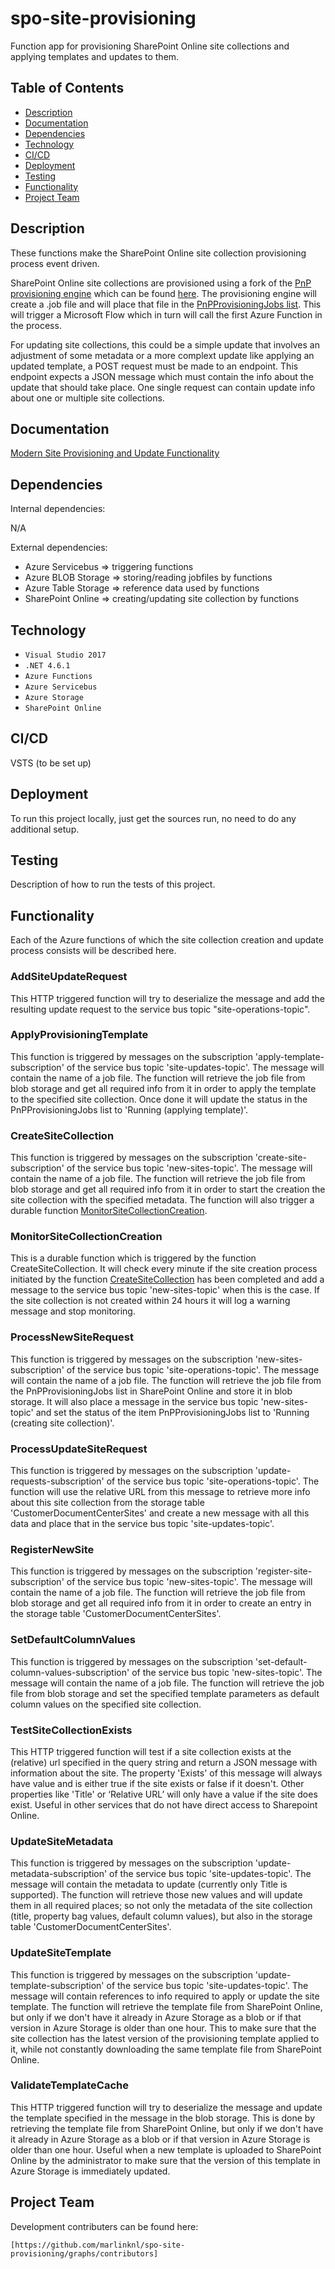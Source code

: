 # spo-site-provisioning
Function app for provisioning SharePoint Online site collections and applying templates and updates to them.

## Table of Contents
- [Description](#description)
- [Documentation](#documentation)
- [Dependencies](#dependencies)
- [Technology](#technology)
- [CI/CD](#cicd)
- [Deployment](#deployment)
- [Testing](#testing)
- [Functionality](#functionality)
- [Project Team](#project-team)

## Description
These functions make the SharePoint Online site collection provisioning process event driven.

SharePoint Online site collections are provisioned using a fork of the [PnP provisioning engine](https://docs.microsoft.com/en-us/sharepoint/dev/solution-guidance/introducing-the-pnp-provisioning-engine "Introducing the PnP provisioning engine") which can be found [here](https://spo-siteprovisioning.azurewebsites.net). The provisioning engine will create a .job file and will place that file in the [PnPProvisioningJobs list](https://mobsat.sharepoint.com/sites/site-provisioning/PnPProvisioningJobs). This will trigger a Microsoft Flow which in turn will call the first Azure Function in the process.

For updating site collections, this could be a simple update that involves an adjustment of some metadata or a more complext update like applying an updated template, a POST request must be made to an endpoint. This endpoint expects a JSON message which must contain the info about the update that should take place. One single request can contain update info about one or multiple site collections.

## Documentation
[Modern Site Provisioning and Update Functionality](https://mobsat.sharepoint.com/:u:/s/Documentcenter/EcoZJv5IdM1HuXVT5uZMJZQBX45AU4d8H90UGIRTULzlHg)

## Dependencies
Internal dependencies:

N/A

External dependencies:
+ Azure Servicebus => triggering functions
+ Azure BLOB Storage => storing/reading jobfiles by functions
+ Azure Table Storage => reference data used by functions
+ SharePoint Online =>  creating/updating site collection by functions

## Technology
+ `Visual Studio 2017`
+ `.NET 4.6.1`
+ `Azure Functions`
+ `Azure Servicebus`
+ `Azure Storage`
+ `SharePoint Online`

## CI/CD
VSTS (to be set up)

## Deployment
To run this project locally, just get the sources run, no need to do any additional setup.

## Testing
Description of how to run the tests of this project.

## Functionality
Each of the Azure functions of which the site collection creation and update process consists will be described here.

### AddSiteUpdateRequest
This HTTP triggered function will try to deserialize the message and add the resulting update request to the service bus topic "site-operations-topic".

### ApplyProvisioningTemplate
This function is triggered by messages on the subscription 'apply-template-subscription' of the service bus topic 'site-updates-topic'. The message will contain the name of a job file. The function will retrieve the job file from blob storage and get all required info from it in order to apply the template to the specified site collection. Once done it will update the status in the PnPProvisioningJobs list to 'Running (applying template)'.

### CreateSiteCollection
This function is triggered by messages on the subscription 'create-site-subscription' of the service bus topic 'new-sites-topic'. The message will contain the name of a job file. The function will retrieve the job file from blob storage and get all required info from it in order to start the creation the site collection with the specified metadata. The function will also trigger a durable function [MonitorSiteCollectionCreation](#monitorsitecollectioncreation).

### MonitorSiteCollectionCreation
This is a durable function which is triggered by the function CreateSiteCollection. It will check every minute if the site creation process initiated by the function [CreateSiteCollection](#createsitecollection) has been completed and add a message to the service bus topic 'new-sites-topic' when this is the case. If the site collection is not created within 24 hours it will log a warning message and stop monitoring.

### ProcessNewSiteRequest
This function is triggered by messages on the subscription 'new-sites-subscription' of the service bus topic 'site-operations-topic'. The message will contain the name of a job file. The function will retrieve the job file from the PnPProvisioningJobs list in SharePoint Online and store it in blob storage. It will also place a message in the service bus topic 'new-sites-topic' and set the status of the item PnPProvisioningJobs list to 'Running (creating site collection)'.

### ProcessUpdateSiteRequest
This function is triggered by messages on the subscription 'update-requests-subscription' of the service bus topic 'site-operations-topic'. The function will use the relative URL from this message to retrieve more info about this site collection from the storage table 'CustomerDocumentCenterSites' and create a new message with all this data and place that in the service bus topic 'site-updates-topic'.

### RegisterNewSite
This function is triggered by messages on the subscription 'register-site-subscription' of the service bus topic 'new-sites-topic'. The message will contain the name of a job file. The function will retrieve the job file from blob storage and get all required info from it in order to create an entry in the storage table 'CustomerDocumentCenterSites'.

### SetDefaultColumnValues
This function is triggered by messages on the subscription 'set-default-column-values-subscription' of the service bus topic 'new-sites-topic'. The message will contain the name of a job file. The function will retrieve the job file from blob storage and set the specified template parameters as default column values on the specified site collection. 

### TestSiteCollectionExists
This HTTP triggered function will test if a site collection exists at the (relative) url specified in the query string and return a JSON message with information about the site. The property 'Exists' of this message will always have value and is either true if the site exists or false if it doesn't. Other properties like 'Title' or ‘Relative URL’ will only have a value if the site does exist. Useful in other services that do not have direct access to Sharepoint Online.

### UpdateSiteMetadata
This function is triggered by messages on the subscription 'update-metadata-subscription' of the service bus topic 'site-updates-topic'. The message will contain the metadata to update (currently only Title is supported). The function will retrieve those new values and will update them in all required places; so not only the metadata of the site collection (title, property bag values, default column values), but also in the storage table 'CustomerDocumentCenterSites'.  

### UpdateSiteTemplate
This function is triggered by messages on the subscription 'update-template-subscription' of the service bus topic 'site-updates-topic'. The message will contain references to info required to apply or update the site template. The function will retrieve the template file from SharePoint Online, but only if we don't have it already in Azure Storage as a blob or if that version in Azure Storage is older than one hour. This to make sure that the site collection has the latest version of the provisioning template applied to it, while not constantly downloading the same template file from SharePoint Online.

### ValidateTemplateCache
This HTTP triggered function will try to deserialize the message and update the template specified in the message in the blob storage. This is done by retrieving the template file from SharePoint Online, but only if we don't have it already in Azure Storage as a blob or if that version in Azure Storage is older than one hour. Useful when a new template is uploaded to SharePoint Online by the administrator to make sure that the version of this template in Azure Storage is immediately updated.

## Project Team
Development contributers can be found here: 

`[https://github.com/marlinknl/spo-site-provisioning/graphs/contributors]`
